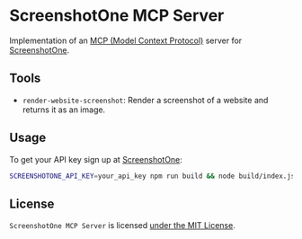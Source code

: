 # ScreenshotOne MCP Server

Implementation of an [MCP (Model Context Protocol)](https://modelcontextprotocol.io/) server for [ScreenshotOne](https://screenshotone.com).

## Tools

-   `render-website-screenshot`: Render a screenshot of a website and returns it as an image.

## Usage

To get your API key sign up at [ScreenshotOne](https://screenshotone.com):

```bash
SCREENSHOTONE_API_KEY=your_api_key npm run build && node build/index.js
```

## License

`ScreenshotOne MCP Server` is licensed [under the MIT License](LICENSE).
